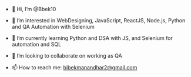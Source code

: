 - 👋 Hi, I’m @Bbek10
  
- 👀 I’m interested in WebDesigning, JavaScript, ReactJS, Node.js, Python and QA Automation with Selenium
  
- 🌱 I’m currently learning Python and DSA with JS, and Selenium for automation and SQL
  
- 💞️ I’m looking to collaborate on working as QA
  
- 📫 How to reach me: bibekmanandhar2@gmail.com

<!---
Bbek10/Bbek10 is a ✨ special ✨ repository because its `README.md` (this file) appears on your GitHub profile.
You can click the Preview link to take a look at your changes.
--->
